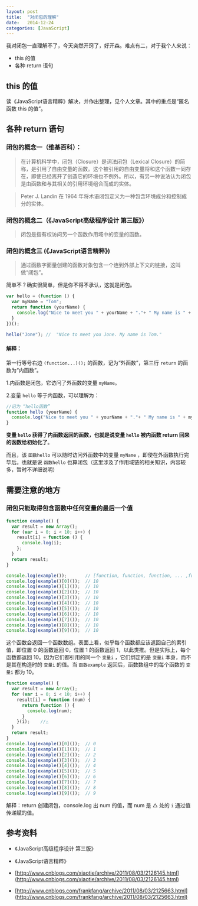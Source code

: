 ```yaml
---
layout: post
title:  "对闭包的理解"
date:   2014-12-24
categories: [JavaScript]
---
```


我对闭包一直理解不了，今天突然开窍了，好开森。难点有二，对于我个人来说：

- this 的值
- 各种 return 语句

## this 的值

读《JavaScript语言精粹》解决，并作出整理，见个人文章。其中的重点是“匿名函数 this 的值”。

## 各种 return 语句

### 闭包的概念一（维基百科）：

> 在计算机科学中，闭包（Closure）是词法闭包（Lexical Closure）的简称，是引用了自由变量的函数。这个被引用的自由变量将和这个函数一同存在，即使已经离开了创造它的环境也不例外。所以，有另一种说法认为闭包是由函数和与其相关的引用环境组合而成的实体。

> Peter J. Landin 在 1964 年将术语闭包定义为一种包含环境成分和控制成分的实体。

### 闭包的概念二（《JavaScript高级程序设计 第三版》）

> 闭包是指有权访问另一个函数作用域中的变量的函数。

### 闭包的概念三 (《JavaScript语言精粹》)

> 通过函数字面量创建的函数对象包含一个连到外部上下文的链接，这叫做“闭包”。

简单不？确实很简单，但是你不得不承认，这就是闭包。

```js
var hello = (function () {
  var myName = "Tom";
  return function (yourName) {
    console.log("Nice to meet you " + yourName + "."+ " My name is " + myName + ".");
  }
})();

hello("Jone"); //  "Nice to meet you Jone. My name is Tom."
```

#### 解释：

第一行等号右边 `(function...)();` 的函数，记为“外函数”，第三行 `return` 的函数为“内函数”。

1.内函数是闭包，它访问了外函数的变量 `myName`。

2.变量 `hello` 等于内函数，可以理解为：

```js
//记为 “hello函数”
function hello (yourName) {
  console.log("Nice to meet you " + yourName + "."+ " My name is " + myName + ".");
}
```

**变量 `hello` 获得了内函数返回的函数，也就是说变量 `hello` 被内函数 return 回来的函数给初始化了**。

而且，该 `函数hello` 可以随时访问外函数中的变量 `myName` ，即使在外函数执行完毕后。也就是说 `函数hello` 也算闭包（这里涉及了作用域链的相关知识，内容较多，暂时不详细说明）


## 需要注意的地方

### 闭包只能取得包含函数中任何变量的最后一个值

```js
function example() {
  var result = new Array();
  for (var i = 0; i < 10; i++) {
    result[i] = function () {
      console.log(i);
    };
  }
  return result;
}

console.log(example());       // [function, function, function, ... ,function, function]
console.log(example()[0]());  // 10
console.log(example()[1]());  // 10
console.log(example()[2]());  // 10
console.log(example()[3]());  // 10
console.log(example()[4]());  // 10
console.log(example()[5]());  // 10
console.log(example()[6]());  // 10
console.log(example()[7]());  // 10
console.log(example()[8]());  // 10
console.log(example()[9]());  // 10
```

这个函数会返回一个函数数组。表面上看，似乎每个函数都应该返回自己的索引值，即位置 0 的函数返回 0，位置 1 的函数返回 1，以此类推。但是实际上，每个函数都返回 10。因为它们都引用的同一个 `变量i` ，它们绑定的是 `变量i` 本身，而不是其在构造时的 `变量i` 的值。当 `函数example` 返回后，函数数组中的每个函数的 `变量i` 都为 10。

```js
function example() {
  var result = new Array();
  for (var i = 0; i < 10; i++) {
    result[i] = function (num) {
      return function () {
        console.log(num);
      }
    }(i);    //△
  }
  return result;
}
console.log(example()[0]());  // 0
console.log(example()[1]());  // 1
console.log(example()[2]());  // 2
console.log(example()[3]());  // 3
console.log(example()[4]());  // 4
console.log(example()[5]());  // 5
console.log(example()[6]());  // 6
console.log(example()[7]());  // 7
console.log(example()[8]());  // 8
console.log(example()[9]());  // 9
```

解释：return 创建闭包，console.log 出 num 的值，而 num 是 △ 处的 `i` 通过值传递赋的值。

## 参考资料

- 《JavaScript高级程序设计 第三版》

- 《JavaScript语言精粹》

- [http://www.cnblogs.com/xiaotie/archive/2011/08/03/2126145.html](http://www.cnblogs.com/xiaotie/archive/2011/08/03/2126145.html)

- [http://www.cnblogs.com/frankfang/archive/2011/08/03/2125663.html](http://www.cnblogs.com/frankfang/archive/2011/08/03/2125663.html)
